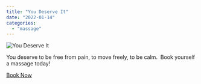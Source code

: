 ```yaml
---
title: "You Deserve It"
date: "2022-01-14"
categories: 
  - "massage"
---
```


![You Deserve It](images/You-Deserve-It-1024x1024.png)

You deserve to be free from pain, to move freely, to be calm.  Book yourself a massage today!

[Book Now](https://noterro.com/clinics/view/9558b099cb217ae82923caf0d6941c69)

